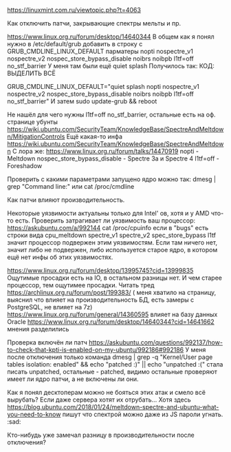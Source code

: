 https://linuxmint.com.ru/viewtopic.php?t=4063


Как отключить патчи, закрывающие спектры мельты и пр.

https://www.linux.org.ru/forum/desktop/14640344 
В общем как я понял нужно в /etc/default/grub добавить в строку с GRUB_CMDLINE_LINUX_DEFAULT парматеры nopti nospectre_v1 nospectre_v2 nospec_store_bypass_disable noibrs noibpb l1tf=off no_stf_barrier
У меня там были ещё quiet splash
Получилось так:
КОД: ВЫДЕЛИТЬ ВСЁ

GRUB_CMDLINE_LINUX_DEFAULT="quiet splash nopti nospectre_v1 nospectre_v2 nospec_store_bypass_disable noibrs noibpb l1tf=off no_stf_barrier"
И затем sudo update-grub && reboot

Не нашёл для чего нужны l1tf=off no_stf_barrier, остальные есть на оф. странице убунты https://wiki.ubuntu.com/SecurityTeam/KnowledgeBase/SpectreAndMeltdown/MitigationControls
Ещё какая-то инфа https://wiki.ubuntu.com/SecurityTeam/KnowledgeBase/SpectreAndMeltdown
С лора же: https://www.linux.org.ru/forum/talks/14470919
nopti - Meltdown
nospec_store_bypass_disable - Spectre 3a и Spectre 4
l1tf=off - Foreshadow

Проверить с какими параметрами запущено ядро можно так:
dmesg | grep "Command line:" или cat /proc/cmdline


Как патчи влияют производительность.

Некоторые уязвимости актуальны только для Intel' ов, хотя и у AMD что-то есть.
Проверить затрагивает ли уязвимость ваш процессор: https://askubuntu.com/a/992144
cat /proc/cpuinfo если в "bugs" есть строки вида cpu_meltdown spectre_v1 spectre_v2 spec_store_bypass l1tf значит процессор подвержен этим уязвимостям. Если там ничего нет, значит либо не подвержен, либо используется старое ядро, в котором ещё нет инфы об этих уязвимостях.

https://www.linux.org.ru/forum/desktop/13995745?cid=13999835
Ощутимые просадки есть на IO, в остальном разницы нет. И чем старее процессор, тем ощутимее просадки.
Читать тред https://archlinux.org.ru/forum/post/199383/ ( меня хватило на страницу, выяснил что влияет на производительность БД, есть замеры с PostgreSQL, не влияет на 7z)
https://www.linux.org.ru/forum/general/14360595 влияет на базу данных Oracle
https://www.linux.org.ru/forum/desktop/14640344?cid=14641662 мнения разделились

Проверка включён ли патч https://askubuntu.com/questions/992137/how-to-check-that-kpti-is-enabled-on-my-ubuntu/992186#992186
У меня после отключения только команда dmesg | grep -q "Kernel/User page tables isolation: enabled" && echo "patched :)" || echo "unpatched :(" стала писать unpatched, остальные - patched, видимо остальные проверяют имеет ли ядро патчи, а не включены ли они.

Как я понял десктоперам можно не бояться этих атак и смело всё вырубать? Если даже сервера хотят их отрубать...
Хотя здесь https://blog.ubuntu.com/2018/01/24/meltdown-spectre-and-ubuntu-what-you-need-to-know пишут что спектрой можно даже из JS пароли угнать. :sad: 

Кто-нибудь уже замечал разницу в производительности после отключения? 
